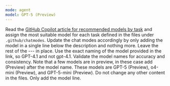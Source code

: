```yaml
---
mode: agent
model: GPT-5 (Preview)
---
```

Read the [GitHub Copilot article for recommended models by task](https://docs.github.com/en/copilot/reference/ai-models/model-comparison#recommended-models-by-task) and assign the most suitable model for each task defined in the files under `.github/chatmodes`. Update the chat modes accordingly by only adding the model in a single line below the description and nothing more. Leave the rest of the --- in place. Use the exact naming of the model provided in the link, so GPT-4.1 and not gpt-4.1. Validate the model names for accuracy and consistency. Note that a few models are in preview, in these case add (Preview) after the model name. These models are GPT-5 (Preview), o4-mini (Preview), and GPT-5-mini (Preview). Do not change any other content in the files. Only add the model line.